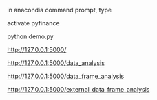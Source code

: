 in anacondia command prompt,  type 

activate pyfinance

python demo.py




http://127.0.0.1:5000/

http://127.0.0.1:5000/data_analysis

http://127.0.0.1:5000/data_frame_analysis

http://127.0.0.1:5000/external_data_frame_analysis

